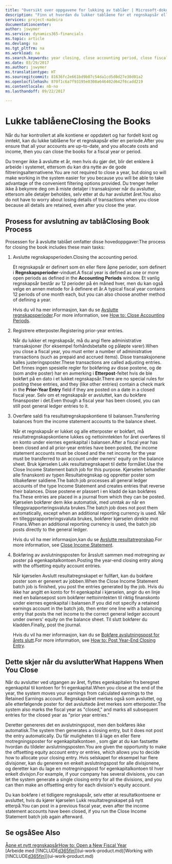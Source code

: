 ```yaml
---
title: "Oversikt over oppgavene for lukking av tablåer | Microsoft-dokumentasjon"
description: "Finn ut hvordan du lukker tablåene for et regnskapsår eller en regnskapsperiode, og hva som skjer etter at du har lukket ved utgangen av året."
services: project-madeira
documentationcenter: 
author: jswymer
ms.service: dynamics365-financials
ms.topic: article
ms.devlang: na
ms.tgt_pltfrm: na
ms.workload: na
ms.search.keywords: year closing, close accounting period, close fiscal year, bank account detailed trial balance
ms.date: 03/29/2017
ms.author: jswymer
ms.translationtype: HT
ms.sourcegitcommit: 81636fc2e661bd9b07c54da1cd5d0d27e30d01a2
ms.openlocfilehash: 870f1c6a7f93195e0308a646402d642f6cadd219
ms.contentlocale: nb-no
ms.lasthandoff: 09/22/2017

---
```

# <a name="closing-the-books"></a><span data-ttu-id="b05f5-103">Lukke tablåene</span><span class="sxs-lookup"><span data-stu-id="b05f5-103">Closing the Books</span></span>
<span data-ttu-id="b05f5-104">Når du har kontrollert at alle kontiene er oppdatert og har fordelt kost og inntekt, kan du lukke tablåene for et regnskapsår eller en periode.</span><span class="sxs-lookup"><span data-stu-id="b05f5-104">After you ensure that all your accounts are up-to-date, and you allocate costs and income, then you can close the books for a fiscal year or period.</span></span>

<span data-ttu-id="b05f5-105">Du trenger ikke å avslutte et år, men hvis du gjør det, blir det enklere å arbeide i systemet, ettersom du kan dra nytte av de gode filtreringsalternativene.</span><span class="sxs-lookup"><span data-stu-id="b05f5-105">You are not required to close a year, but doing so will make working in the system easier for you because you will be able to take advantage of the convenient filtering options provided.</span></span> <span data-ttu-id="b05f5-106">Du trenger heller ikke å bekymre deg om å miste detaljer i transaksjoner når du avslutter, ettersom alle detaljer beholdes, selv etter at du har avsluttet året.</span><span class="sxs-lookup"><span data-stu-id="b05f5-106">You also do not have to worry about losing details of transactions when you close because all details are retained, even after you close the year.</span></span>

## <a name="closing-book-process"></a><span data-ttu-id="b05f5-107">Prosess for avslutning av tablå</span><span class="sxs-lookup"><span data-stu-id="b05f5-107">Closing Book Process</span></span>
<span data-ttu-id="b05f5-108">Prosessen for å avslutte tablået omfatter disse hovedoppgaver:</span><span class="sxs-lookup"><span data-stu-id="b05f5-108">The process for closing the book includes these main tasks:</span></span>

1. <span data-ttu-id="b05f5-109">Avslutte regnskapsperioden.</span><span class="sxs-lookup"><span data-stu-id="b05f5-109">Closing the accounting period.</span></span>

    <span data-ttu-id="b05f5-110">Et regnskapsår er definert som én eller flere åpne perioder, som definert i **Regnskapsperioder**-vinduet.</span><span class="sxs-lookup"><span data-stu-id="b05f5-110">A fiscal year is defined as one or more open periods as defined in the **Accounting Periods** window.</span></span> <span data-ttu-id="b05f5-111">Et vanlig regnskapsår består av 12 perioder på én måned hver, men du kan også velge en annen metode for å definere et år.</span><span class="sxs-lookup"><span data-stu-id="b05f5-111">A typical fiscal year contains 12 periods of one month each, but you can also choose another method of defining a year.</span></span>

    <span data-ttu-id="b05f5-112">Hvis du vil ha mer informasjon, kan du se [Avslutte regnskapsperioder](year-close-account-periods.md).</span><span class="sxs-lookup"><span data-stu-id="b05f5-112">For more information, see [How to: Close Accounting Periods](year-close-account-periods.md).</span></span>
2. <span data-ttu-id="b05f5-113">Registrere etterposter.</span><span class="sxs-lookup"><span data-stu-id="b05f5-113">Registering prior-year entries.</span></span>

    <span data-ttu-id="b05f5-114">Når du lukker et regnskapsår, må du angi flere administrative transaksjoner (for eksempel forhåndsbetalte og påløpte varer).</span><span class="sxs-lookup"><span data-stu-id="b05f5-114">When you close a fiscal year, you must enter a number of administrative transactions (such as prepaid and accrued items).</span></span> <span data-ttu-id="b05f5-115">Disse transaksjonene kalles justeringsposter.</span><span class="sxs-lookup"><span data-stu-id="b05f5-115">These transactions are called adjusting entries.</span></span> <span data-ttu-id="b05f5-116">Det finnes ingen spesielle regler for bokføring av disse postene, og de (som andre poster) har en avmerking i **Etterpost**-feltet hvis de ble bokført på en dato i et lukket regnskapsår.</span><span class="sxs-lookup"><span data-stu-id="b05f5-116">There are no special rules for posting these entries, and they (like other entries) contain a check mark in the **Prior-Year Entry** field if they are posted on a date in a closed fiscal year.</span></span> <span data-ttu-id="b05f5-117">Selv om et regnskapsår er avsluttet, kan du bokføre finansposter i det.</span><span class="sxs-lookup"><span data-stu-id="b05f5-117">Even though a fiscal year has been closed, you can still post general ledger entries to it.</span></span>
3. <span data-ttu-id="b05f5-118">Overføre saldi fra resultatregnskapskontiene til balansen.</span><span class="sxs-lookup"><span data-stu-id="b05f5-118">Transferring balances from the income statement accounts to the balance sheet.</span></span>

    <span data-ttu-id="b05f5-119">Når et regnskapsår er lukket og alle etterposter er bokført, må resultatregnskapskontiene lukkes og nettoinntekten for året overføres til en konto under eiernes egenkapital i balansen.</span><span class="sxs-lookup"><span data-stu-id="b05f5-119">After a fiscal year has been closed and all prior-year entries have been posted, the income statement accounts must be closed and the net income for the year must be transferred to an account under owners' equity on the balance sheet.</span></span> <span data-ttu-id="b05f5-120">Bruk kjørselen Lukk resultatregnskapet til dette formålet.</span><span class="sxs-lookup"><span data-stu-id="b05f5-120">Use the Close Income Statement batch job for this purpose.</span></span> <span data-ttu-id="b05f5-121">Kjørselen behandler alle finanskonti av typen Resultatregnskap og oppretter poster som tilbakefører saldiene.</span><span class="sxs-lookup"><span data-stu-id="b05f5-121">The batch job processes all general ledger accounts of the type Income Statement and creates entries that reverse their balances.</span></span> <span data-ttu-id="b05f5-122">Disse postene er plassert i en kladd de kan bokføres fra.</span><span class="sxs-lookup"><span data-stu-id="b05f5-122">These entries are placed in a journal from which they can be posted.</span></span> <span data-ttu-id="b05f5-123">Kjørselen bokfører dem ikke automatisk, med unntak av når en tilleggsrapporteringsvaluta brukes.</span><span class="sxs-lookup"><span data-stu-id="b05f5-123">The batch job does not post them automatically, except when an additional reporting currency is used.</span></span> <span data-ttu-id="b05f5-124">Når en tilleggsrapporteringsvaluta brukes, bokfører kjørselen direkte mot Finans.</span><span class="sxs-lookup"><span data-stu-id="b05f5-124">When an additional reporting currency is used, the batch job posts directly to the general ledger.</span></span>

    <span data-ttu-id="b05f5-125">Hvis du vil ha mer informasjon,kan du se [Avslutte resultatregnskap](year-close-income-statement.md).</span><span class="sxs-lookup"><span data-stu-id="b05f5-125">For more information, see [Close Income Statement](year-close-income-statement.md).</span></span>
4. <span data-ttu-id="b05f5-126">Bokføring av avslutningsposten for årsslutt sammen med motregning av poster på egenkapitalkontoen.</span><span class="sxs-lookup"><span data-stu-id="b05f5-126">Posting the year-end closing entry along with the offsetting equity account entries.</span></span>

    <span data-ttu-id="b05f5-127">Når kjørselen Avslutt resultatregnskapet er fullført, kan du bokføre poster som er generert av jobben.</span><span class="sxs-lookup"><span data-stu-id="b05f5-127">When the Close Income Statement batch job is finished, you post the entries generated by the job.</span></span> <span data-ttu-id="b05f5-128">Hvis du ikke har angitt en konto for fri egenkapital i kjørselen, angir du en linje med en balansepost som bokfører nettoinntekten til riktig finanskonto under eiernes egenkapital i balansen.</span><span class="sxs-lookup"><span data-stu-id="b05f5-128">If you did not specify a retained earnings account in the batch job, then enter one line with a balancing entry that posts the net income to the correct general ledger account under owners' equity on the balance sheet.</span></span> <span data-ttu-id="b05f5-129">Til slutt bokfører du kladden.</span><span class="sxs-lookup"><span data-stu-id="b05f5-129">Finally, post the journal.</span></span>

    <span data-ttu-id="b05f5-130">Hvis du vil ha mer informasjon, kan du se [Bokføre avslutningspost for årets slutt](year-how-post-year-end-close-entry.md).</span><span class="sxs-lookup"><span data-stu-id="b05f5-130">For more information, see [How to: Post Year-End Closing Entry](year-how-post-year-end-close-entry.md).</span></span>

## <a name="what-happens-when-you-close"></a><span data-ttu-id="b05f5-131">Dette skjer når du avslutter</span><span class="sxs-lookup"><span data-stu-id="b05f5-131">What Happens When You Close</span></span>
<span data-ttu-id="b05f5-132">Når du avslutter ved utgangen av året, flyttes egenkapitalen fra beregnet egenkapital til kontoen for fri egenkapital.</span><span class="sxs-lookup"><span data-stu-id="b05f5-132">When you close at the end of the year, the system moves your earnings from calculated earnings to the Retained Earnings account.</span></span> <span data-ttu-id="b05f5-133">Regnskapsåret merkes også som avsluttet, og alle etterfølgende poster for det avsluttede året merkes som etterposter.</span><span class="sxs-lookup"><span data-stu-id="b05f5-133">The system also marks the fiscal year as "closed," and marks all subsequent entries for the closed year as "prior year entries."</span></span>

<span data-ttu-id="b05f5-134">Deretter genereres det en avslutningspost, men den bokføres ikke automatisk.</span><span class="sxs-lookup"><span data-stu-id="b05f5-134">The system then generates a closing entry, but it does not post the entry automatically.</span></span> <span data-ttu-id="b05f5-135">Du får muligheten til å lage en eller flere motregningsposter for egenkapitalkontoen , som gjør at du kan fastsette hvordan du tildeler avslutningsposten.</span><span class="sxs-lookup"><span data-stu-id="b05f5-135">You are given the opportunity to make the offsetting equity account entry or entries, which allows you to decide how to allocate your closing entry.</span></span> <span data-ttu-id="b05f5-136">Hvis selskapet for eksempel har flere divisjoner, kan du generere en enkelt avslutningspost for alle divisjonene, og deretter kan du lage en motregningspost for egenkapitalkontoen til hver enkelt divisjon.</span><span class="sxs-lookup"><span data-stu-id="b05f5-136">For example, if your company has several divisions, you can let the system generate a single closing entry for all the divisions, and you can then make an offsetting entry for each division's equity account.</span></span>

<span data-ttu-id="b05f5-137">Du kan bokføre i et tidligere regnskapsår, selv etter at resultatkontoene er avsluttet, hvis du kjører kjørselen Lukk resultatregnskapet på nytt etterpå.</span><span class="sxs-lookup"><span data-stu-id="b05f5-137">You can post in a previous fiscal year, even after the income statement accounts have been closed, if you run the Close Income Statement batch job again afterward.</span></span>

## <a name="see-also"></a><span data-ttu-id="b05f5-138">Se også</span><span class="sxs-lookup"><span data-stu-id="b05f5-138">See Also</span></span>
[<span data-ttu-id="b05f5-139">Åpne et nytt regnskapsår</span><span class="sxs-lookup"><span data-stu-id="b05f5-139">How to: Open a New Fiscal Year</span></span>](finance-how-open-new-fiscal-year.md)  
<span data-ttu-id="b05f5-140">[Arbeide med [!INCLUDE[d365fin](includes/d365fin_md.md)]](ui-work-product.md)</span><span class="sxs-lookup"><span data-stu-id="b05f5-140">[Working with [!INCLUDE[d365fin](includes/d365fin_md.md)]](ui-work-product.md)</span></span>

